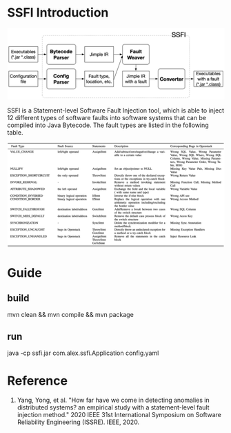 # SSFI Introduction

![SSFI workflow](resource/ssfi_workflow.jpg)

SSFI is a Statement-level Software Fault Injection tool, which is able to inject 12 different types of software faults into software systems that can be compiled into Java Bytecode. The fault types are listed in the following table.

![SSFI fault types](resource/fault_types.jpg)

# Guide
## build
mvn clean && mvn compile && mvn package

## run
 java -cp ssfi.jar com.alex.ssfi.Application config.yaml

# Reference
1. Yang, Yong, et al. "How far have we come in detecting anomalies in distributed systems? an empirical study with a statement-level fault injection method." 2020 IEEE 31st International Symposium on Software Reliability Engineering (ISSRE). IEEE, 2020.

